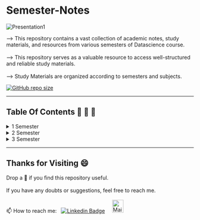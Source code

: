 # Semester-Notes

![Presentation1](https://github.com/madhurimarawat/Semester-Notes/assets/105432776/784d77f1-41bf-46a3-b2f8-c185ec52aad7)

--> This repository contains a vast collection of academic notes, study materials, and resources from various semesters of  Datascience course.<br><br>
--> This repository serves as a valuable resource to access well-structured and reliable study materials.<br><br>
--> Study Materials are organized according to semesters and subjects.

[![GitHub repo size](https://img.shields.io/github/repo-size/madhurimarawat/Semester-Notes)](https://github.com/madhurimarawat/Semester-Notes)

---
## Table Of Contents 📔 🔖 📑
<details>
<summary>1 Semester</summary> <br>

1. Engineering-Mathematics-I
2. Environmental-Science
3. Foundations-of-Electronics-Engineering
4. Fundamentals-of-Computational-Biology
5. Language-and-Writing-Skills
6. Learning-Programming-Concepts-With-C
- To See Lab Programs Visit: [Learning-Programming-Concepts-With-C](https://github.com/madhurimarawat/Learning-Programming-Concepts-With-C)
7. Professional-Ethics-and-Life-Skills

</details>

<details>
<summary>2 Semester</summary> <br>

1. Data-Structure-Using-C
- To See Lab Programs Visit: [Data-Structure-Using-C](https://github.com/madhurimarawat/Data-structure-using-C)
2. Digital-Logic-and-Design
3. Engineering-Mathematics-II
4. Entrepreneurship
5. Object-Oriented-Programming
  - To See Lab Programs Visit: [Object-oriented-programming-with-c-plus-plus](https://github.com/madhurimarawat/Object-oriented-programming-with-c-plus-plus)
6. Python-For-Datascience
- To See Lab Programs Visit: [Python-for-Datascience](https://github.com/madhurimarawat/Python-for-Datascience)

</details>

<details>
<summary>3 Semester</summary> <br>

1. Analysis & Design of Algorithm
- To See Lab Programs Visit: [Analysis-and-Design-of-Algorithm-using-python](https://github.com/madhurimarawat/Analysis-and-Design-of-Algorithm-using-python)
2. Computer Organization and Architecture
3. Database Management System
4. Discrete Structure
5. Independent Project
  - To See Lab Programs Visit: [Library Management System](https://github.com/madhurimarawat/Library-Management-System)
6. Probability and Statistics

</details>

---

## Thanks for Visiting 😄

Drop a 🌟 if you find this repository useful.<br><br>
If you have any doubts or suggestions, feel free to reach me.<br><br>
📫 How to reach me:  &nbsp; [![Linkedin Badge](https://img.shields.io/badge/-madhurima-blue?style=flat&logo=Linkedin&logoColor=white)](https://www.linkedin.com/in/madhurima-rawat/) &nbsp; &nbsp;
<a href ="mailto:rawatmadhurima@gmail.com"><img src="https://github.com/madhurimarawat/Machine-Learning-Using-Python/assets/105432776/b6a0873a-e961-42c0-8fbf-ab65828c961a" height=35 width=30 title="Mail Illustration" alt="Mail Illustration📫" > </a>
